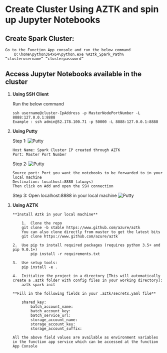 # Create Cluster Using AZTK and spin up Jupyter Notebooks

## Create Spark Cluster:

    Go to the Function App console and run the below command 
        D:\home\python364x64\python.exe %Aztk_Spark_Path% “clusterusername” “clusterpassword”

## Access Jupyter Notebooks available in the cluster 

1.	**Using SSH Client**

    Run the below command

        ssh username@cluster-IpAddress -p MasterNodePortNumber -L 8888:127.0.0.1:8888
        Example : ssh admin@52.178.100.71 -p 50000 -L 8888:127.0.0.1:8888

2.	**Using Putty**

    Step 1:
        ![Putty](/img/Putty_1.png)

        Host Name: Spark Cluster IP created through AZTK
        Port: Master Port Number

    Step 2:
        ![Putty](/img/Putty_2.png)
        
        Source port: Port you want the notebooks to be forwarded to in your local machine
        Destination: localhost:8888 (always)
        Then click on Add and open the SSH connection 

    Step 3: Open localhost:8888 in your local machine
        ![Putty](/img/Putty_3.png)

3.	**Using AZTK**

        **Install Aztk in your local machine**

            1.	Clone the repo
 		    git clone -b stable https://www.github.com/azure/aztk
            You can also clone directly from master to get the latest bits
            git clone https://www.github.com/azure/aztk

        2.	Use pip to install required packages (requires python 3.5+ and pip 9.0.1+)
                pip install -r requirements.txt

        3.	Use setup tools:
            pip install -e .

        4.	Initialize the project in a directory [This will automatically create a .aztk folder with config files in your working directory]:
            aztk spark init
                                      
        **Fill in the following fields in your .aztk/secrets.yaml file**

            shared_key:
    	        batch_account_name:
                batch_account_key: 
                batch_service_url: 
     	        storage_account_name: 
                storage_account_key: 
                storage_account_suffix: 

        All the above field values are available as environment variables in the function app service which can be accessed at the function App Console